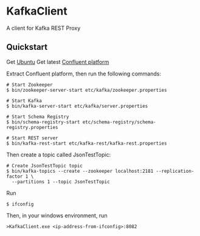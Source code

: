 # KafkaClient
A client for Kafka REST Proxy

Quickstart
----------

Get [Ubuntu](http://www.ubuntu.com/download/desktop)
Get latest [Confluent platform](http://www.confluent.io/developer#download) 

Extract Confluent platform, then run the following commands:

    # Start Zookeeper
    $ bin/zookeeper-server-start etc/kafka/zookeeper.properties

    # Start Kafka
    $ bin/kafka-server-start etc/kafka/server.properties

    # Start Schema Registry
    $ bin/schema-registry-start etc/schema-registry/schema-registry.properties

    # Start REST server
    $ bin/kafka-rest-start etc/kafka-rest/kafka-rest.properties

Then create a topic called JsonTestTopic:

    # Create JsonTestTopic topic
    $ bin/kafka-topics --create --zookeeper localhost:2181 --replication-factor 1 \
      --partitions 1 --topic JsonTestTopic

Run 

	$ ifconfig

Then, in your windows environment, run

	>KafkaClient.exe <ip-address-from-ifconfig>:8082

